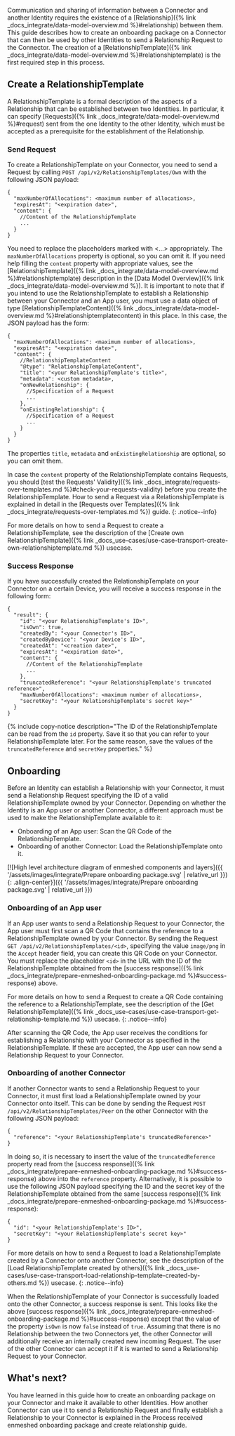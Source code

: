 Communication and sharing of information between a Connector and another Identity requires the existence of a [Relationship]({% link _docs_integrate/data-model-overview.md %}#relationship) between them. This guide describes how to create an onboarding package on a Connector that can then be used by other Identities to send a Relationship Request to the Connector. The creation of a [RelationshipTemplate]({% link _docs_integrate/data-model-overview.md %}#relationshiptemplate) is the first required step in this process.<!--- Fundamental to this is an understanding of how to create a [Relationship Template]({% link _docs_integrate/data-model-overview.md %}#relationshiptemplate).--->

## Create a RelationshipTemplate

A RelationshipTemplate is a formal description of the aspects of a Relationship that can be established between two Identities. In particular, it can specify [Requests]({% link _docs_integrate/data-model-overview.md %}#request) sent from the one Identity to the other Identity, which must be accepted as a prerequisite for the establishment of the Relationship. <!--- For example, you can decide what data should be exchanged between the two Identities at the time the Relationship is established.-->

### Send Request

To create a RelationshipTemplate on your Connector, you need to send a Request by calling `POST /api/v2/RelationshipTemplates/Own` with the following JSON payload:

```jsonc
{
  "maxNumberOfAllocations": <maximum number of allocations>,
  "expiresAt": "<expiration date>",
  "content": {
    //Content of the RelationshipTemplate
    ...
  }
}
```

You need to replace the placeholders marked with <...> appropriately. The `maxNumberOfAllocations` property is optional, so you can omit it. If you need help filling the `content` property with appropriate values, see the [RelationshipTemplate]({% link _docs_integrate/data-model-overview.md %}#relationshiptemplate) description in the [Data Model Overview]({% link _docs_integrate/data-model-overview.md %}). It is important to note that if you intend to use the RelationshipTemplate to establish a Relationship between your Connector and an App user, you must use a data object of type [RelationshipTemplateContent]({% link _docs_integrate/data-model-overview.md %}#relationshiptemplatecontent) in this place. In this case, the JSON payload has the form:

```jsonc
{
  "maxNumberOfAllocations": <maximum number of allocations>,
  "expiresAt": "<expiration date>",
  "content": {
    //RelationshipTemplateContent
    "@type": "RelationshipTemplateContent",
    "title": "<your RelationshipTemplate's title>",
    "metadata": <custom metadata>,
    "onNewRelationship": {
      //Specification of a Request
      ...
    },
    "onExistingRelationship": {
      //Specification of a Request
      ...
    }
  }
}
```

The properties `title`, `metadata` and `onExistingRelationship` are optional, so you can omit them.

In case the `content` property of the RelationshipTemplate contains Requests, you should [test the Requests' Validity]({% link _docs_integrate/requests-over-templates.md %}#check-your-requests-validity) before you create the RelationshipTemplate. How to send a Request via a RelationshipTemplate is explained in detail in the [Requests over Templates]({% link _docs_integrate/requests-over-templates.md %}) guide.
{: .notice--info}

For more details on how to send a Request to create a RelationshipTemplate, see the description of the [Create own RelationshipTemplate]({% link _docs_use-cases/use-case-transport-create-own-relationshiptemplate.md %}) usecase.

<!---{% include rapidoc api_route_regex="^post /api/v2/RelationshipTemplates/Own$" %}--->

### Success Response

If you have successfully created the RelationshipTemplate on your Connector on a certain Device, you will receive a success response in the following form:

```jsonc
{
  "result": {
    "id": "<your RelationshipTemplate's ID>",
    "isOwn": true,
    "createdBy": "<your Connector's ID>",
    "createdByDevice": "<your Device's ID>",
    "createdAt": "<creation date>",
    "expiresAt": "<expiration date>",
    "content": {
      //Content of the RelationshipTemplate
      ...
    },
    "truncatedReference": "<your RelationshipTemplate's truncated reference>",
    "maxNumberOfAllocations": <maximum number of allocations>,
    "secretKey": "<your RelationshipTemplate's secret key>"
  }
}
```

{% include copy-notice description="The ID of the RelationshipTemplate can be read from the `id` property. Save it so that you can refer to your RelationshipTemplate later. For the same reason, save the values of the `truncatedReference` and `secretKey` properties." %}

## Onboarding

Before an Identity can establish a Relationship with your Connector, it must send a Relationship Request specifying the ID of a valid RelationshipTemplate owned by your Connector. Depending on whether the Identity is an App user or another Connector, a different approach must be used to make the RelationshipTemplate available to it:

- Onboarding of an App user: Scan the QR Code of the RelationshipTemplate.
- Onboarding of another Connector: Load the RelationshipTemplate onto it.

[![High level architecture diagram of enmeshed components and layers]({{ '/assets/images/integrate/Prepare onboarding package.svg' | relative_url }}){: .align-center}]({{ '/assets/images/integrate/Prepare onboarding package.svg' | relative_url }})

<!--- Not magnifiable version: ![High level architecture diagram of enmeshed components and layers]({{ '/assets/images/integrate/Prepare enmeshed onboarding package.svg' | relative_url }}){: .align-center} --->

### Onboarding of an App user

If an App user wants to send a Relationship Request to your Connector, the App user must first scan a QR Code that contains the reference to a RelationshipTemplate owned by your Connector. By sending the Request `GET /api/v2/RelationshipTemplates/<id>`, specifying the value `image/png` in the `Accept` header field, you can create this QR Code on your Connector. You must replace the placeholder `<id>` in the URL with the ID of the RelationshipTemplate obtained from the [success response]({% link _docs_integrate/prepare-enmeshed-onboarding-package.md %}#success-response) above.

For more details on how to send a Request to create a QR Code containing the reference to a RelationshipTemplate, see the description of the [Get RelationshipTemplate]({% link _docs_use-cases/use-case-transport-get-relationship-template.md %}) usecase.
{: .notice--info}

<!---{% include rapidoc api_route_regex="^get /api/v2/RelationshipTemplates/{id}$" %}--->

After scanning the QR Code, the App user receives the conditions for establishing a Relationship with your Connector as specified in the RelationshipTemplate. If these are accepted, the App user can now send a Relationship Request to your Connector.

### Onboarding of another Connector

If another Connector wants to send a Relationship Request to your Connector, it must first load a RelationshipTemplate owned by your Connector onto itself. This can be done by sending the Request `POST /api/v2/RelationshipTemplates/Peer` on the other Connector with the following JSON payload: <!--- reference: UkxU... --->

```jsonc
{
  "reference": "<your RelationshipTemplate's truncatedReference>"
}
```

In doing so, it is necessary to insert the value of the `truncatedReference` property read from the [success response]({% link _docs_integrate/prepare-enmeshed-onboarding-package.md %}#success-response) above into the `reference` property. Alternatively, it is possible to use the following JSON payload specifying the ID and the secret key of the RelationshipTemplate obtained from the same [success response]({% link _docs_integrate/prepare-enmeshed-onboarding-package.md %}#success-response):

```jsonc
{
  "id": "<your RelationshipTemplate's ID>",
  "secretKey": "<your RelationshipTemplate's secret key>"
}
```

For more details on how to send a Request to load a RelationshipTemplate created by a Connector onto another Connector, see the description of the [Load RelationshipTemplate created by others]({% link _docs_use-cases/use-case-transport-load-relationship-template-created-by-others.md %}) usecase.
{: .notice--info}

When the RelationshipTemplate of your Connector is successfully loaded onto the other Connector, a success response is sent. This looks like the above [success response]({% link _docs_integrate/prepare-enmeshed-onboarding-package.md %}#success-response) except that the value of the property `isOwn` is now `false` instead of `true`. Assuming that there is no Relationship between the two Connectors yet, the other Connector will additionally receive an internally created new incoming Request. The user of the other Connector can accept it if it is wanted to send a Relationship Request to your Connector.

## What's next?

You have learned in this guide how to create an onboarding package on your Connector and make it available to other Identities. How another Connector can use it to send a Relationship Request and finally establish a Relationship to your Connector is explained in the Process received enmeshed onboarding package and create relationship guide.

<!--- TODO: insert: [Process received enmeshed onboarding package and create relationship]({_docs_integrate/process-received-enmeshed-onboarding-package-and-create-relationship.md}) --->

<!--- There is a similar article for an App user that receives an onboarding package --->
